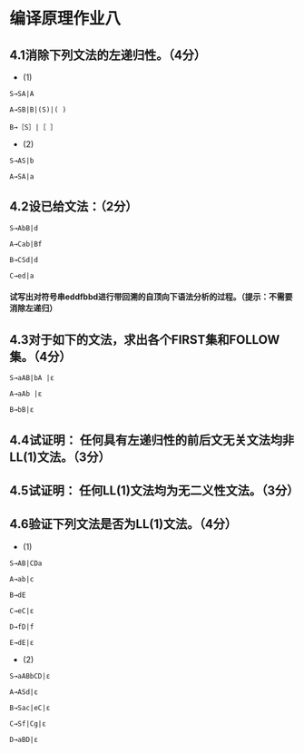 # 编译原理作业八
## 4.1消除下列文法的左递归性。（4分）

* (1)
```
S→SA|A

A→SB|B|(S)|( )

B→［S］|［ ］
```

* (2) 
```
S→AS|b

A→SA|a
```
 

## 4.2设已给文法：（2分）
```
S→AbB|d

A→Cab|Bf

B→CSd|d

C→ed|a
```

#### 试写出对符号串eddfbbd进行带回溯的自顶向下语法分析的过程。（提示：不需要消除左递归）

 

## 4.3对于如下的文法，求出各个FIRST集和FOLLOW集。（4分）
```
S→aAB|bA |ε

A→aAb |ε

B→bB|ε
```
 

## 4.4试证明： 任何具有左递归性的前后文无关文法均非LL(1)文法。（3分）

 

## 4.5试证明： 任何LL(1)文法均为无二义性文法。（3分）

 

## 4.6验证下列文法是否为LL(1)文法。（4分）

* (1)
```
S→AB|CDa

A→ab|c

B→dE

C→eC|ε

D→fD|f

E→dE|ε
```
* (2)
```
S→aABbCD|ε

A→ASd|ε

B→Sac|eC|ε

C→Sf|Cg|ε

D→aBD|ε
```
